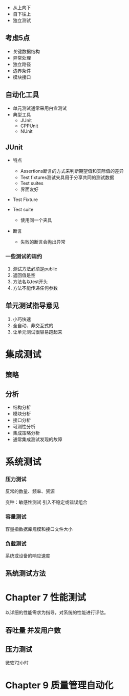 * 从上向下
* 自下往上
* 独立测试

## 考虑5点
* 关键数据结构
* 异常处理
* 独立路径
* 边界条件
* 模块接口

## 自动化工具
* 单元测试通常采用白盒测试
* 典型工具
    * JUnit
    * CPPUnit
    * NUnit
  
## JUnit
* 特点
    * Assertions断言的方式来判断期望值和实际值的差异
    * Test fixtures测试夹具用于分享共同的测试数据
    * Test suites
    * 界面友好

* Test Fixture
* Test suite
    * 使用同一个夹具



* 断言
    * 失败的断言会抛出异常

### 一些测试的规约
1. 测试方法必须是public
2. 返回值是空
3. 方法名以test开头
4. 方法不能传递任何参数

## 单元测试指导意见
1. 小巧快速
2. 全自动、非交互式的
3. 让单元测试很容易跑起来

# 集成测试
## 策略
## 分析
* 结构分析
* 模块分析
* 接口分析
* 可测性分析
* 集成策略分析
* 通常集成测试发现的故障
# 系统测试
### 压力测试
反常的数量、频率、资源

变种：敏感性测试
    引入不稳定或错误组合
### 容量测试
容量指数据库规模和接口文件大小
### 负载测试
系统或设备的响应速度

## 系统测试方法

# Chapter 7 性能测试
以详细的性能需求为指导，对系统的性能进行评估。

## 吞吐量 并发用户数

## 压力测试
微软72小时

# Chapter 9 质量管理自动化